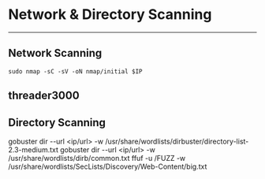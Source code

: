 # Network & Directory Scanning
---
## Network Scanning
`sudo nmap -sC -sV -oN nmap/initial $IP`

threader3000
---
## Directory Scanning
gobuster dir --url <ip/url> -w /usr/share/wordlists/dirbuster/directory-list-2.3-medium.txt
gobuster dir --url <ip/url> -w /usr/share/wordlists/dirb/common.txt
ffuf -u /FUZZ -w /usr/share/wordlists/SecLists/Discovery/Web-Content/big.txt
